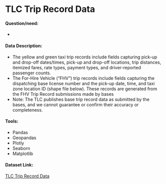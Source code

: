 # TLC Trip Record Data

#### Question/need:
* 

#### Data Description:
* The yellow and green taxi trip records include fields capturing pick-up and drop-off dates/times, pick-up and drop-off locations, trip distances, itemized fares, rate types, payment types, and driver-reported passenger counts.
* The For-Hire Vehicle (“FHV”) trip records include fields capturing the dispatching base license number and the pick-up date, time, and taxi zone location ID (shape file below). These records are generated from the FHV Trip Record submissions made by bases
* Note: The TLC publishes base trip record data as submitted by the bases, and we cannot guarantee or confirm their accuracy or completeness.


#### Tools:
* Pandas
* Geopandas
* Plotly
* Seaborn
* Matplotlib

#### Dataset Link:
[TLC Trip Record Data](https://www1.nyc.gov/site/tlc/about/tlc-trip-record-data.page)

